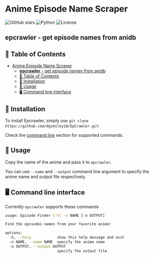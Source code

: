 # Anime Episode Name Scraper

![GitHub stars](https://img.shields.io/github/stars/dgsmiley18/EpCrawler.svg?style=social&label=Star&maxAge=2592000)
![Python](https://img.shields.io/badge/python-v3.6+-blue.svg)
![License](https://img.shields.io/badge/license-GPLv3-blue.svg)

## **epcrawler** - get episode names from anidb

## 🎨 Table of Contents

- [Anime Episode Name Scraper](#anime-episode-name-scraper)
  - [**epcrawler** - get episode names from anidb](#epcrawler---get-episode-names-from-anidb)
  - [🎨 Table of Contents](#-table-of-contents)
  - [💾 Installation](#-installation)
  - [📙 Usage](#-usage)
  - [🖥️ Command line interface](#️-command-line-interface)

## 💾 Installation

To install Epcrawler, simply use `git clone https://github.com/dgsmiley18/EpCrawler.git`:


Check the [command line](%EF%B8%8F-command-line-interface) section for supported commands.

## 📙 Usage

Copy the name of the anime and pass it to `epcrawler`.

You can use `--name` and `--output` command line argument to specify the anime name and output file respectively.


## 🖥️ Command line interface

Currently `epcrawler` supports these commands

```bash
usage: Episode Finder [-h] -n NAME [-o OUTPUT]

Find the episodes names from your favorite anime!

options:
  -h, --help            show this help message and exit
  -n NAME, --name NAME  specify the anime name
  -o OUTPUT, --output OUTPUT
                        specify the output file
```